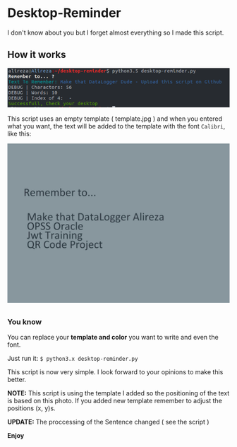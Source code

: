 # Desktop-Reminder
I don't know about you but I forget almost everything so I made this script.

## How it works
![alt text]( ./img/how.png "terminal view")

This script uses an empty template ( template.jpg ) and when you entered what you want, 
the text will be added to the template with the font `Calibri`, like this:

![alt text]( ./rtw.jpg "reminder wallpaper")

##

### You know
You can replace your **template and color** you want to write and even the font.

Just run it: ``$ python3.x desktop-reminder.py`` 

This script is now very simple. I look forward to your opinions to make this better.

**NOTE:** This script is using the template I added so the positioning of the text is based on this photo.
If you added new template remember to adjust the positions (x, y)s.

**UPDATE:** The proccessing of the Sentence changed ( see the script )

**Enjoy**
